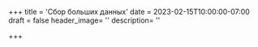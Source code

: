 +++
title = 'Сбор больших данных'
date = 2023-02-15T10:00:00-07:00
draft = false
header_image= ''
description= ''

+++


